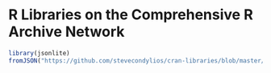 # R Libraries on the Comprehensive R Archive Network


```R
library(jsonlite)
fromJSON("https://github.com/stevecondylios/cran-libraries/blob/master/cran-libraries.json")
```



